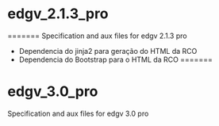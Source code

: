
# edgv_2.1.3_pro
=======
Specification and aux files for edgv 2.1.3 pro

- Dependencia do jinja2 para geração do HTML da RCO
- Dependencia do Bootstrap para o HTML da RCO
=======
# edgv_3.0_pro
Specification and aux files for edgv 3.0 pro

